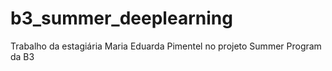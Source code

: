 # b3_summer_deeplearning
Trabalho da estagiária Maria Eduarda Pimentel no projeto Summer Program da B3
